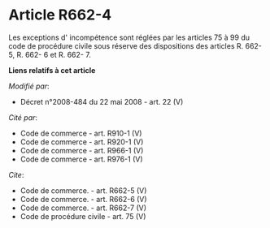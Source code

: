 # Article R662-4

Les exceptions d' incompétence sont réglées par les articles 75 à 99 du code de procédure civile sous réserve des
dispositions des articles R. 662- 5, 
R. 662- 6 et R. 662- 7.

**Liens relatifs à cet article**

_Modifié par_:

  - Décret n°2008-484 du 22 mai 2008 - art. 22 (V)

_Cité par_:

  - Code de commerce - art. R910-1 (V)
  - Code de commerce - art. R920-1 (V)
  - Code de commerce - art. R966-1 (V)
  - Code de commerce - art. R976-1 (V)

_Cite_:

  - Code de commerce. - art. R662-5 (V)
  - Code de commerce. - art. R662-6 (V)
  - Code de commerce. - art. R662-7 (V)
  - Code de procédure civile - art. 75 (V)
